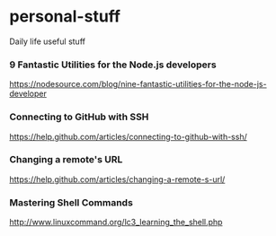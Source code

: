 # personal-stuff
Daily life useful stuff

### 9 Fantastic Utilities for the Node.js developers
https://nodesource.com/blog/nine-fantastic-utilities-for-the-node-js-developer

### Connecting to GitHub with SSH
https://help.github.com/articles/connecting-to-github-with-ssh/

### Changing a remote's URL
https://help.github.com/articles/changing-a-remote-s-url/

### Mastering Shell Commands
http://www.linuxcommand.org/lc3_learning_the_shell.php
